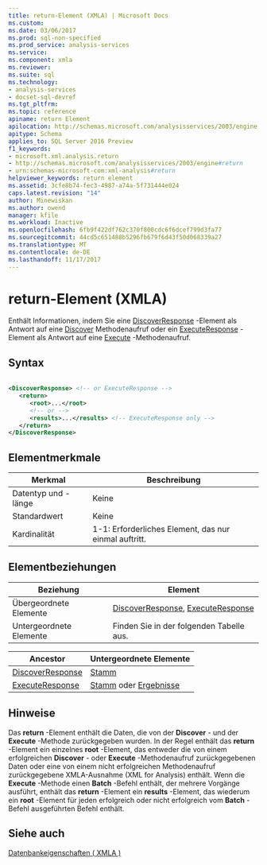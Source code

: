 ```yaml
---
title: return-Element (XMLA) | Microsoft Docs
ms.custom: 
ms.date: 03/06/2017
ms.prod: sql-non-specified
ms.prod_service: analysis-services
ms.service: 
ms.component: xmla
ms.reviewer: 
ms.suite: sql
ms.technology:
- analysis-services
- docset-sql-devref
ms.tgt_pltfrm: 
ms.topic: reference
apiname: return Element
apilocation: http://schemas.microsoft.com/analysisservices/2003/engine
apitype: Schema
applies_to: SQL Server 2016 Preview
f1_keywords:
- microsoft.xml.analysis.return
- http://schemas.microsoft.com/analysisservices/2003/engine#return
- urn:schemas-microsoft-com:xml-analysis#return
helpviewer_keywords: return element
ms.assetid: 3cfe8b74-fec3-4987-a74a-5f731444e024
caps.latest.revision: "14"
author: Minewiskan
ms.author: owend
manager: kfile
ms.workload: Inactive
ms.openlocfilehash: 6fb9f422df762c370f800cdc6f6dcef799d3fa77
ms.sourcegitcommit: 44cd5c651488b5296fb679f6d43f50d068339a27
ms.translationtype: MT
ms.contentlocale: de-DE
ms.lasthandoff: 11/17/2017
---
```

# <a name="return-element-xmla"></a>return-Element (XMLA)
  Enthält Informationen, indem Sie eine [DiscoverResponse](../../../analysis-services/xmla/xml-elements-objects-discoverresponse.md) -Element als Antwort auf eine [Discover](../../../analysis-services/xmla/xml-elements-methods-discover.md) Methodenaufruf oder ein [ExecuteResponse](../../../analysis-services/xmla/xml-elements-objects-executeresponse.md) -Element als Antwort auf eine [Execute](../../../analysis-services/xmla/xml-elements-methods-execute.md) -Methodenaufruf.  
  
## <a name="syntax"></a>Syntax  
  
```xml  
  
<DiscoverResponse> <!-- or ExecuteResponse -->  
   <return>  
      <root>...</root>  
      <!-- or -->  
      <results>...</results> <!-- ExecuteResponse only -->  
   </return>  
</DiscoverResponse>  
```  
  
## <a name="element-characteristics"></a>Elementmerkmale  
  
|Merkmal|Beschreibung|  
|--------------------|-----------------|  
|Datentyp und -länge|Keine|  
|Standardwert|Keine|  
|Kardinalität|1-1: Erforderliches Element, das nur einmal auftritt.|  
  
## <a name="element-relationships"></a>Elementbeziehungen  
  
|Beziehung|Element|  
|------------------|-------------|  
|Übergeordnete Elemente|[DiscoverResponse](../../../analysis-services/xmla/xml-elements-objects-discoverresponse.md), [ExecuteResponse](../../../analysis-services/xmla/xml-elements-objects-executeresponse.md)|  
|Untergeordnete Elemente|Finden Sie in der folgenden Tabelle aus.|  
  
|Ancestor|Untergeordnete Elemente|  
|--------------|--------------------|  
|[DiscoverResponse](../../../analysis-services/xmla/xml-elements-objects-discoverresponse.md)|[Stamm](../../../analysis-services/xmla/xml-elements-properties/root-element-xmla.md)|  
|[ExecuteResponse](../../../analysis-services/xmla/xml-elements-objects-executeresponse.md)|[Stamm](../../../analysis-services/xmla/xml-elements-properties/root-element-xmla.md) oder [Ergebnisse](../../../analysis-services/xmla/xml-elements-properties/results-element-xmla.md)|  
  
## <a name="remarks"></a>Hinweise  
 Das **return** -Element enthält die Daten, die von der **Discover** - und der **Execute** -Methode zurückgegeben wurden. In der Regel enthält das **return** -Element ein einzelnes **root** -Element, das entweder die von einem erfolgreichen **Discover** - oder **Execute** -Methodenaufruf zurückgegebenen Daten oder eine von einem nicht erfolgreichen Methodenaufruf zurückgegebene XMLA-Ausnahme (XML for Analysis) enthält. Wenn die **Execute** -Methode einen **Batch** -Befehl enthält, der mehrere Vorgänge ausführt, enthält das **return** -Element ein **results** -Element, das wiederum ein **root** -Element für jeden erfolgreich oder nicht erfolgreich vom **Batch** -Befehl ausgeführten Befehl enthält.  
  
## <a name="see-also"></a>Siehe auch  
 [Datenbankeigenschaften &#40; XMLA &#41;](../../../analysis-services/xmla/xml-elements-properties/xml-elements-properties.md)  
  
  
